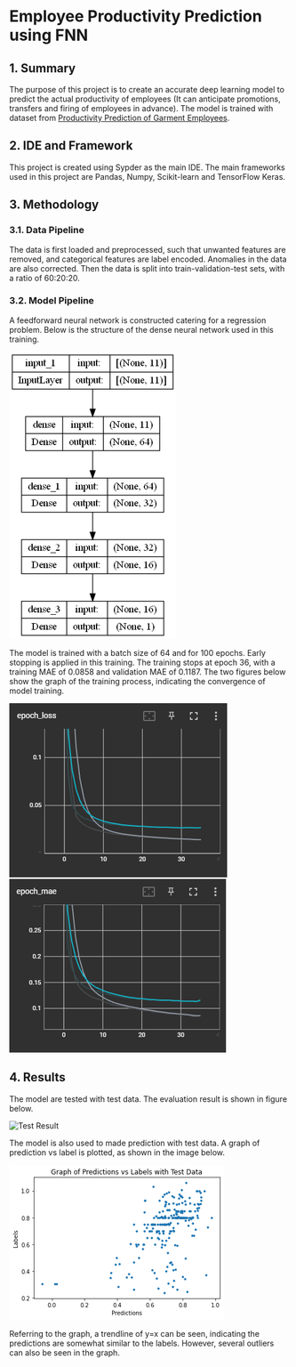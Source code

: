 # Employee Productivity Prediction using FNN
## 1. Summary
The purpose of this project is to create an accurate deep learning model to predict the actual productivity of employees (It can anticipate promotions, transfers and firing of employees in advance). The model is trained with dataset from [Productivity Prediction of Garment Employees](https://www.kaggle.com/datasets/ishadss/productivity-prediction-of-garment-employees).

## 2. IDE and Framework
This project is created using Sypder as the main IDE. The main frameworks used in this project are Pandas, Numpy, Scikit-learn and TensorFlow Keras.

## 3. Methodology
### 3.1. Data Pipeline
The data is first loaded and preprocessed, such that unwanted features are removed, and categorical features are label encoded. Anomalies in the data are also corrected. Then the data is split into train-validation-test sets, with a ratio of 60:20:20.

### 3.2. Model Pipeline
A feedforward neural network is constructed catering for a regression problem. Below is the structure of the dense neural network used in this training.

![Model](img/model.png)

The model is trained with a batch size of 64 and for 100 epochs. Early stopping is applied in this training. The training stops at epoch 36, with a training MAE of 0.0858 and validation MAE of 0.1187. The two figures below show the graph of the training process, indicating the convergence of model training.

![Loss Graph](img/loss.png) ![MAE Graph](img/mae.png)

## 4. Results
The model are tested with test data. The evaluation result is shown in figure below.

![Test Result](img/test_result.png)

The model is also used to made prediction with test data. A graph of prediction vs label is plotted, as shown in the image below.

![Graph Result](img/result.png)

Referring to the graph, a trendline of y=x can be seen, indicating the predictions are somewhat similar to the labels. However, several outliers can also be seen in the graph.

